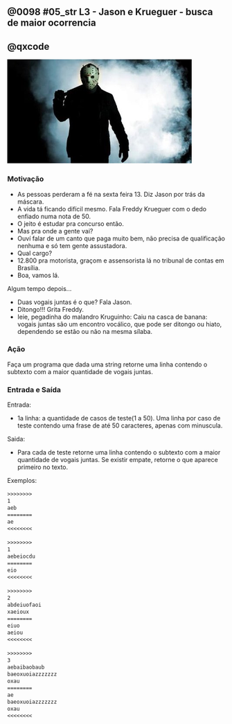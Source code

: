 ## @0098 #05_str L3 - Jason e Krueguer - busca de maior ocorrencia
## @qxcode

![](capa.jpg)

### Motivação

*   As pessoas perderam a fé na sexta feira 13. Diz Jason por trás da máscara.
*   A vida tá ficando difícil mesmo. Fala Freddy Krueguer com o dedo enfiado numa nota de 50.
*   O jeito é estudar pra concurso então.
*   Mas pra onde a gente vai?
*   Ouví falar de um canto que paga muito bem, não precisa de qualificação nenhuma e só tem gente assustadora.
*   Qual cargo?
*   12.800 pra motorista, graçom e assensorista lá no tribunal de contas em Brasília.
*   Boa, vamos lá.

Algum tempo depois...

*   Duas vogais juntas é o que? Fala Jason.
*   Ditongo!!! Grita Freddy.
*   Ieie, pegadinha do malandro Kruguinho: Caiu na casca de banana: vogais juntas são um encontro vocálico, que pode ser ditongo ou hiato, dependendo se estão ou não na mesma sílaba.

### Ação

Faça um programa que dada uma string retorne uma linha contendo o subtexto com a maior quantidade de vogais juntas.

### Entrada e Saída

Entrada:

*   1a linha: a quantidade de casos de teste(1 a 50). Uma linha por caso de teste contendo uma frase de até 50 caracteres, apenas com minuscula.

Saida:

*   Para cada de teste retorne uma linha contendo o subtexto com a maior quantidade de vogais juntas. Se existir empate, retorne o que aparece primeiro no texto.

Exemplos:

```
>>>>>>>>
1
aeb
========
ae
<<<<<<<<

>>>>>>>>
1
aebeiocdu
========
eio
<<<<<<<<

>>>>>>>>
2
abdeiuofaoi
xaeioux
========
eiuo
aeiou
<<<<<<<<

>>>>>>>>
3
aebaibaobaub
baeoxuoiazzzzzzz
oxau
========
ae
baeoxuoiazzzzzzz
oxau
<<<<<<<<
```